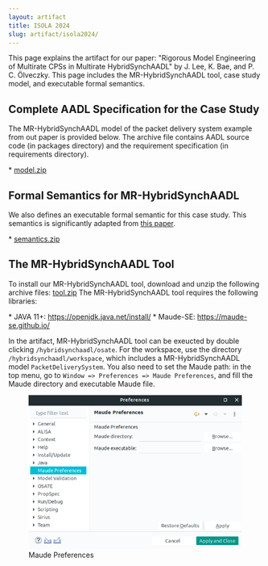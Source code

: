 ```yaml
---
layout: artifact
title: ISOLA 2024
slug: artifact/isola2024/
---
```

<p>
This page explains the artifact for our paper: 
"Rigorous Model Engineering of Multirate CPSs in Multirate HybridSynchAADL"
by J. Lee, K.  Bae, and P. C. Ölveczky. This page includes the 
MR-HybridSynchAADL tool, case study model, and executable formal semantics.
</p>

## Complete AADL Specification for the Case Study ##
<p>
The MR-HybridSynchAADL model of the packet delivery system example from out paper
is provided below. The archive file contains AADL source code (in packages
directory) and the requirement specification (in requirements directory).
</p>
* <a href="https://www.dropbox.com/scl/fi/sasm9gt4v49mm52f1ic5d/PacketDelivery_2024_Multirate.zip?rlkey=h7lhtejwhv5fk2dowiffpivlm&st=ccyh7z64&dl=0">model.zip</a>

## Formal Semantics for MR-HybridSynchAADL ##
<p>
We also defines an executable formal semantic for this case study. This
semantics is significantly adapted from <a href="https://hybridsynchaadl.github.io/artifact/isola2022/sttt-paper.pdf">this paper</a>.
</p>
* <a href="https://www.dropbox.com/scl/fi/n82su1xdsbjij3fncqano/semantics.zip?rlkey=1jfwqrslk1fyhyfvubz3vv6k9&st=l3t78qho&dl=0">semantics.zip</a> 

<h2>The MR-HybridSynchAADL Tool</h2>
<p>
To install our MR-HybridSynchAADL tool, download and unzip the following archive files:
<a href="https://www.dropbox.com/sh/rqhw6v8zgyxso84/AADPsfTjIGR8gFxClVxtIRKja?dl=0">tool.zip</a>
The MR-HybridSynchAADL tool requires the following libraries:
</p>
* JAVA 11+: <a href="https://openjdk.java.net/install/">https://openjdk.java.net/install/</a>
* Maude-SE: <a href="https://maude-se.github.io/">https://maude-se.github.io/</a>
<p>
In the artifact, MR-HybridSynchAADL tool can be exeucted by double clicking 
<code>/hybridsynchaadl/osate</code>. For the workspace, use the directory
<code>/hybridsynchaadl/workspace</code>, which includes a MR-HybridSynchAADL model
<code>PacketDeliverySystem</code>. You also need to set the Maude path: in the top menu, go to
<code>Window => Preferences => Maude Preferences</code>, and fill the Maude directory and
executable Maude file.
</p>

<figure>
<img src="../../images/maude_preferences.png" max-width="40%" height="auto">
<figcaption style="font-size: 14px">Maude Preferences</figcaption>
</figure>

<br />
<br />
